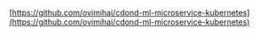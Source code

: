 

[https://github.com/ovimihai/cdond-ml-microservice-kubernetes](https://github.com/ovimihai/cdond-ml-microservice-kubernetes)
